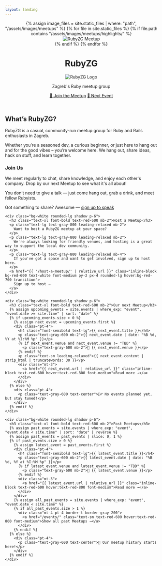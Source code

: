 ```yaml
---
layout: landing
---
```


<header class="carousel-container relative overflow-hidden h-96 rounded-b-2xl sm:rounded-b-[3rem]">
  <!-- Background carousel -->
  <div class="carousel absolute inset-0">
    {% assign image_files = site.static_files | where: "path", "/assets/images/meetups" %}
    {% for file in site.static_files %}
      {% if file.path contains "/assets/images/meetups/highlights/" %}
        <div class="carousel-slide absolute inset-0 opacity-0 transition-opacity duration-1000">
          <img data-src="{{ file.path | relative_url }}" alt="RubyZG Meetup" class="w-full h-full object-cover lazy-load">
        </div>
      {% endif %}
    {% endfor %}
  </div>

  <!-- Red semi-transparent overlay -->
  <div class="absolute inset-0 bg-red-600 bg-opacity-75"></div>

  <!-- Content overlay -->
  <div class="relative z-10 flex items-center justify-center h-full text-white text-center px-4">
    <div>
      <div class="relative mb-2">
        <h1 class="w-0 h-0 absolute top-0 left-0 overflow-hidden">RubyZG</h1>
        <img src="{{ '/assets/images/logo/hero.svg' | relative_url }}" alt="RubyZG Logo" class="max-w-[80%] sm:max-w-[50%] mx-auto mb-4">
      </div>
      <p class="text-xl mb-6">Zagreb's Ruby meetup group</p>
      <div class="flex flex-col sm:flex-row gap-4 mt-12 sm:mt-0 items-center justify-center">
        <a href="https://www.meetup.com/rubyzg/" target="_blank" class="inline-block bg-white text-red-600 font-bold py-2 px-6 rounded-full shadow hover:bg-red-50 hover:scale-105 transition">🎉 Join the Meetup</a>
        <a href="https://www.meetup.com/rubyzg/events/?type=upcoming" target="_blank" class="inline-block bg-white text-red-600 font-bold py-2 px-6 rounded-full shadow hover:bg-red-50 hover:scale-105 transition">📅 Next Event</a>
      </div>
    </div>
  </div>
</header>

<section class="mt-12 px-2 sm:px-0">
  <h2 class="flex flex-row gap-3 text-3xl font-bold text-red-600 mb-4">
    What’s RubyZG?
  </h2>
  <p class="text-lg leading-relaxed">
    RubyZG is a casual, community-run meetup group for Ruby and Rails enthusiasts in Zagreb.
  </p>
  <p class="text-lg leading-relaxed">
    Whether you're a seasoned dev, a curious beginner, or just here to hang out and for the good vibes – you’re welcome here.
    We hang out, share ideas, hack on stuff, and learn together.
  </p>
</section>

<section class="mt-12 px-2 sm:px-0">
  <div class="grid grid-cols-1 sm:grid-cols-2 gap-6">
    <div class="bg-white rounded-lg shadow p-6">
      <h3 class="text-xl font-bold text-red-600 mb-2">Join Us</h3>
      <p class="text-lg text-gray-800 leading-relaxed mb-2">
        We meet regularly to chat, share knowledge, and enjoy each other's company. Drop by our next Meetup to see what it's all about!
      </p>
      <p class="text-lg text-gray-800 leading-relaxed mb-2">
        You don’t need to give a talk — just come hang out, grab a drink, and meet fellow Rubyists.
      </p>
      <p class="text-lg text-gray-800 leading-relaxed mb-4">
        Got something to share? Awesome —
        <a href="{{ '/give-a-talk/' | relative_url }}" class="text-red-600 hover:text-red-800 font-medium">
          sign up to speak
        </a>
      </p>
    </div>

    <div class="bg-white rounded-lg shadow p-6">
      <h3 class="text-xl font-bold text-red-600 mb-2">Host a Meetup</h3>
      <p class="text-lg text-gray-800 leading-relaxed mb-2">
        Want to host a RubyZG meetup at your space?
      </p>
      <p class="text-lg text-gray-800 leading-relaxed mb-2">
        We're always looking for friendly venues, and hosting is a great way to support the local dev community.
      </p>
      <p class="text-lg text-gray-800 leading-relaxed mb-4">
        If you've got a space and want to get involved, sign up to host here.
      </p>
      <a href="{{ '/host-a-meetup/' | relative_url }}" class="inline-block bg-red-600 text-white font-medium py-2 px-4 rounded-lg hover:bg-red-700 transition">
        Sign up to host →
      </a>
    </div>

    <div class="bg-white rounded-lg shadow p-6">
      <h3 class="text-xl font-bold text-red-600 mb-2">Our next Meetup</h3>
      {% assign upcoming_events = site.events | where_exp: "event", "event.date >= site.time" | sort: "date" %}
      {% if upcoming_events.size > 0 %}
        {% assign next_event = upcoming_events.first %}
        <div class="pt-4">
          <h4 class="font-semibold text-lg">{{ next_event.title }}</h4>
          <p class="text-gray-600 mb-2">{{ next_event.date | date: "%B %d, %Y at %I:%M %p" }}</p>
          {% if next_event.venue and next_event.venue != "TBD" %}
            <p class="text-gray-600 mb-2">📍 {{ next_event.venue }}</p>
          {% endif %}
          <p class="text-sm leading-relaxed">{{ next_event.content | strip_html | truncatewords: 30 }}</p>
          <div class="mt-3">
            <a href="{{ next_event.url | relative_url }}" class="inline-block text-red-600 hover:text-red-800 font-medium">Read more →</a>
          </div>
        </div>
      {% else %}
        <div class="pt-4">
          <p class="text-gray-600 text-center">🤷‍♂️ No events planned yet, but stay tuned!</p>
        </div>
      {% endif %}
    </div>

    <div class="bg-white rounded-lg shadow p-6">
      <h3 class="text-xl font-bold text-red-600 mb-2">Past Meetups</h3>
      {% assign past_events = site.events | where_exp: "event", "event.date < site.time" | sort: "date" | reverse %}
      {% assign past_events = past_events | slice: 0, 1 %}
      {% if past_events.size > 0 %}
        {% assign latest_event = past_events.first %}
        <div class="pt-4">
          <h4 class="font-semibold text-lg">{{ latest_event.title }}</h4>
          <p class="text-gray-600 mb-2">{{ latest_event.date | date: "%B %d, %Y at %I:%M %p" }}</p>
          {% if latest_event.venue and latest_event.venue != "TBD" %}
            <p class="text-gray-600 mb-2">📍 {{ latest_event.venue }}</p>
          {% endif %}
          <div class="mt-3">
            <a href="{{ latest_event.url | relative_url }}" class="inline-block text-red-600 hover:text-red-800 font-medium">Read more →</a>
          </div>
        </div>
        {% assign all_past_events = site.events | where_exp: "event", "event.date < site.time" %}
        {% if all_past_events.size > 1 %}
          <div class="mt-4 pt-4 border-t border-gray-200">
            <a href="/events/" class="text-sm text-red-600 hover:text-red-800 font-medium">Show all past Meetups →</a>
          </div>
        {% endif %}
      {% else %}
        <div class="pt-4">
          <p class="text-gray-600 text-center">📸 Our meetup history starts here!</p>
        </div>
      {% endif %}
    </div>
  </div>
</section>

<script>
document.addEventListener('DOMContentLoaded', function() {
  const slides = document.querySelectorAll('.carousel-slide');
  const lazyImages = document.querySelectorAll('.lazy-load');
  let currentSlide = 0;
  let loadedImages = new Set();

  if (slides.length === 0) return;

  function loadImage(img) {
    if (img.dataset.src && !loadedImages.has(img)) {
      img.src = img.dataset.src;
      loadedImages.add(img);
    }
  }

  const firstImg = slides[0].querySelector('.lazy-load');
  if (firstImg) loadImage(firstImg);

  slides[0].classList.remove('opacity-0');
  slides[0].classList.add('opacity-100');

  function nextSlide() {
    slides[currentSlide].classList.remove('opacity-100');
    slides[currentSlide].classList.add('opacity-0');

    currentSlide = (currentSlide + 1) % slides.length;

    const currentImg = slides[currentSlide].querySelector('.lazy-load');
    if (currentImg) loadImage(currentImg);

    const nextIndex = (currentSlide + 1) % slides.length;
    const nextImg = slides[nextIndex].querySelector('.lazy-load');
    if (nextImg) loadImage(nextImg);

    slides[currentSlide].classList.remove('opacity-0');
    slides[currentSlide].classList.add('opacity-100');
  }

  setInterval(nextSlide, 4000);
});
</script>
